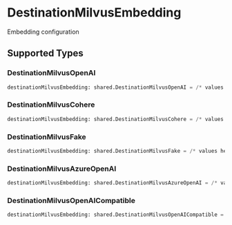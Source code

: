 # DestinationMilvusEmbedding

Embedding configuration


## Supported Types

### DestinationMilvusOpenAI

```python
destinationMilvusEmbedding: shared.DestinationMilvusOpenAI = /* values here */
```

### DestinationMilvusCohere

```python
destinationMilvusEmbedding: shared.DestinationMilvusCohere = /* values here */
```

### DestinationMilvusFake

```python
destinationMilvusEmbedding: shared.DestinationMilvusFake = /* values here */
```

### DestinationMilvusAzureOpenAI

```python
destinationMilvusEmbedding: shared.DestinationMilvusAzureOpenAI = /* values here */
```

### DestinationMilvusOpenAICompatible

```python
destinationMilvusEmbedding: shared.DestinationMilvusOpenAICompatible = /* values here */
```

